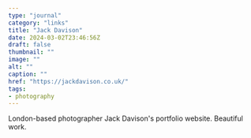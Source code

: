 ```yaml
---
type: "journal"
category: "links"
title: "Jack Davison"
date: 2024-03-02T23:46:56Z
draft: false
thumbnail: ""
image: ""
alt: ""
caption: ""
href: "https://jackdavison.co.uk/"
tags:
- photography
---
```


London-based photographer Jack Davison's portfolio website. Beautiful work.
